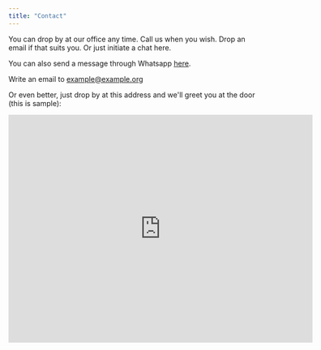 ```yaml
---
title: "Contact"
---
```


You can drop by at our office any time. Call us when you wish. Drop an email if that suits you. Or just initiate a chat here. 

You can also send a message through Whatsapp <a class="whatsapp" href="https://api.whatsapp.com/send?phone={{$.Site.Params.whatsapp}}&text=&source=&data=">here</a>.

Write an email to example@example.org 

Or even better, just drop by at this address and we'll greet you at the door (this is sample): 
<iframe class="location-google-map" src="https://www.google.com/maps/embed?pb=!1m18!1m12!1m3!1d3888.0230454168286!2d80.2416435148831!3d12.9703771184144!2m3!1f0!2f0!3f0!3m2!1i1024!2i768!4f13.1!3m3!1m2!1s0x3a525d6d83737615%3A0xcd29db3c9f6fbd0c!2sGlobal%20Infocity!5e0!3m2!1sen!2sin!4v1567620313511!5m2!1sen!2sin" width="600" height="450" frameborder="0" style="border:0;" allowfullscreen=""></iframe>